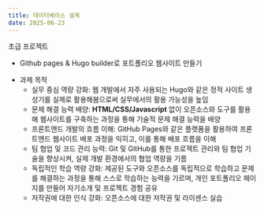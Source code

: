 ```yaml
---
title: 데이터베이스 설계
date: 2025-06-23 
---
```


초급 프로젝트
  - Github pages & Hugo builder로 포트폴리오 웹사이트 만들기

<!--more-->

- 과제 목적
  - 실무 중심 역량 강화: 웹 개발에서 자주 사용되는 Hugo와 같은 정적 사이트 생성기를 실제로 활용해봄으로써 실무에서의 활용 가능성을 높임
  - 문제 해결 능력 배양: **HTML/CSS/Javascript** 없이 오픈소스와 도구를 활용해 웹사이트를 구축하는 과정을 통해 기술적 문제 해결 능력을 배양
  - 프론트엔드 개발의 흐름 이해: GitHub Pages와 같은 플랫폼을 활용하여 프론트엔드 웹사이트 배포 과정을 익히고, 이를 통해 배포 흐름을 이해
  - 팀 협업 및 코드 관리 능력: Git 및 GitHub를 통한 프로젝트 관리와 팀 협업 기술을 향상시켜, 실제 개발 환경에서의 협업 역량을 기름
  - 독립적인 학습 역량 강화: 제공된 도구와 오픈소스를 독립적으로 학습하고 문제를 해결하는 과정을 통해 스스로 학습하는 능력을 기르며, 개인 포트폴리오 페이지를 만들어 자기소개 및 프로젝트 경험 공유
  - 저작권에 대한 인식 강화: 오픈소스에 대한 저작권 및 라이센스 실습
